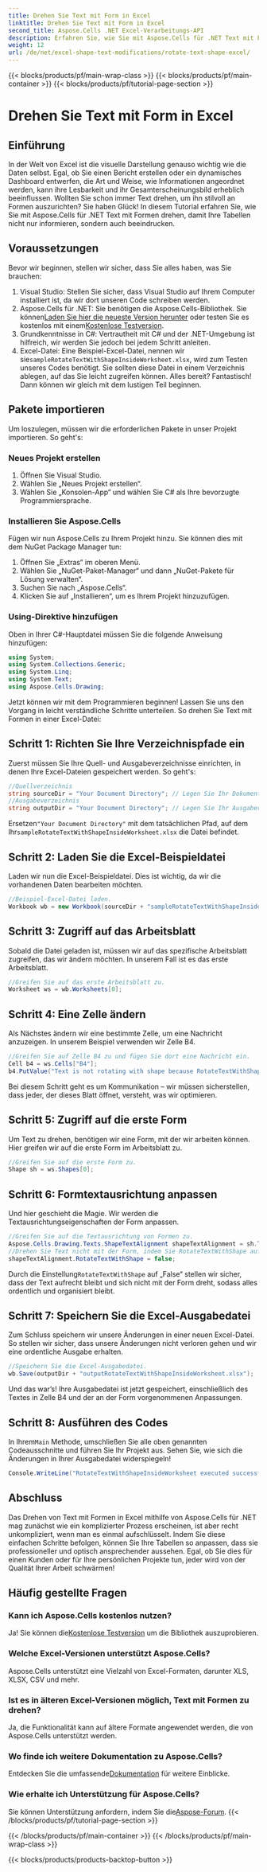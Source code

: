 ```yaml
---
title: Drehen Sie Text mit Form in Excel
linktitle: Drehen Sie Text mit Form in Excel
second_title: Aspose.Cells .NET Excel-Verarbeitungs-API
description: Erfahren Sie, wie Sie mit Aspose.Cells für .NET Text mit Formen in Excel drehen. Folgen Sie dieser Schritt-für-Schritt-Anleitung für eine perfekte Excel-Präsentation.
weight: 12
url: /de/net/excel-shape-text-modifications/rotate-text-shape-excel/
---
```


{{< blocks/products/pf/main-wrap-class >}}
{{< blocks/products/pf/main-container >}}
{{< blocks/products/pf/tutorial-page-section >}}

# Drehen Sie Text mit Form in Excel

## Einführung
In der Welt von Excel ist die visuelle Darstellung genauso wichtig wie die Daten selbst. Egal, ob Sie einen Bericht erstellen oder ein dynamisches Dashboard entwerfen, die Art und Weise, wie Informationen angeordnet werden, kann ihre Lesbarkeit und ihr Gesamterscheinungsbild erheblich beeinflussen. Wollten Sie schon immer Text drehen, um ihn stilvoll an Formen auszurichten? Sie haben Glück! In diesem Tutorial erfahren Sie, wie Sie mit Aspose.Cells für .NET Text mit Formen drehen, damit Ihre Tabellen nicht nur informieren, sondern auch beeindrucken.
## Voraussetzungen
Bevor wir beginnen, stellen wir sicher, dass Sie alles haben, was Sie brauchen:
1. Visual Studio: Stellen Sie sicher, dass Visual Studio auf Ihrem Computer installiert ist, da wir dort unseren Code schreiben werden.
2.  Aspose.Cells für .NET: Sie benötigen die Aspose.Cells-Bibliothek. Sie können[Laden Sie hier die neueste Version herunter](https://releases.aspose.com/cells/net/) oder testen Sie es kostenlos mit einem[Kostenlose Testversion](https://releases.aspose.com/).
3. Grundkenntnisse in C#: Vertrautheit mit C# und der .NET-Umgebung ist hilfreich, wir werden Sie jedoch bei jedem Schritt anleiten.
4.  Excel-Datei: Eine Beispiel-Excel-Datei, nennen wir sie`sampleRotateTextWithShapeInsideWorksheet.xlsx`, wird zum Testen unseres Codes benötigt. Sie sollten diese Datei in einem Verzeichnis ablegen, auf das Sie leicht zugreifen können.
Alles bereit? Fantastisch! Dann können wir gleich mit dem lustigen Teil beginnen.
## Pakete importieren
Um loszulegen, müssen wir die erforderlichen Pakete in unser Projekt importieren. So geht's:
### Neues Projekt erstellen
1. Öffnen Sie Visual Studio.
2. Wählen Sie „Neues Projekt erstellen“.
3. Wählen Sie „Konsolen-App“ und wählen Sie C# als Ihre bevorzugte Programmiersprache.
### Installieren Sie Aspose.Cells
Fügen wir nun Aspose.Cells zu Ihrem Projekt hinzu. Sie können dies mit dem NuGet Package Manager tun:
1. Öffnen Sie „Extras“ im oberen Menü.
2. Wählen Sie „NuGet-Paket-Manager“ und dann „NuGet-Pakete für Lösung verwalten“.
3. Suchen Sie nach „Aspose.Cells“.
4. Klicken Sie auf „Installieren“, um es Ihrem Projekt hinzuzufügen.
### Using-Direktive hinzufügen
Oben in Ihrer C#-Hauptdatei müssen Sie die folgende Anweisung hinzufügen:
```csharp
using System;
using System.Collections.Generic;
using System.Linq;
using System.Text;
using Aspose.Cells.Drawing;
```
Jetzt können wir mit dem Programmieren beginnen!
Lassen Sie uns den Vorgang in leicht verständliche Schritte unterteilen. So drehen Sie Text mit Formen in einer Excel-Datei:
## Schritt 1: Richten Sie Ihre Verzeichnispfade ein
Zuerst müssen Sie Ihre Quell- und Ausgabeverzeichnisse einrichten, in denen Ihre Excel-Dateien gespeichert werden. So geht's:
```csharp
//Quellverzeichnis
string sourceDir = "Your Document Directory"; // Legen Sie Ihr Dokumentverzeichnis fest
//Ausgabeverzeichnis
string outputDir = "Your Document Directory"; // Legen Sie Ihr Ausgabeverzeichnis fest
```
 Ersetzen`"Your Document Directory"` mit dem tatsächlichen Pfad, auf dem Ihr`sampleRotateTextWithShapeInsideWorksheet.xlsx` die Datei befindet.
## Schritt 2: Laden Sie die Excel-Beispieldatei
Laden wir nun die Excel-Beispieldatei. Dies ist wichtig, da wir die vorhandenen Daten bearbeiten möchten.
```csharp
//Beispiel-Excel-Datei laden.
Workbook wb = new Workbook(sourceDir + "sampleRotateTextWithShapeInsideWorksheet.xlsx");
```
## Schritt 3: Zugriff auf das Arbeitsblatt
Sobald die Datei geladen ist, müssen wir auf das spezifische Arbeitsblatt zugreifen, das wir ändern möchten. In unserem Fall ist es das erste Arbeitsblatt.
```csharp
//Greifen Sie auf das erste Arbeitsblatt zu.
Worksheet ws = wb.Worksheets[0];
```
## Schritt 4: Eine Zelle ändern
Als Nächstes ändern wir eine bestimmte Zelle, um eine Nachricht anzuzeigen. In unserem Beispiel verwenden wir Zelle B4.
```csharp
//Greifen Sie auf Zelle B4 zu und fügen Sie dort eine Nachricht ein.
Cell b4 = ws.Cells["B4"];
b4.PutValue("Text is not rotating with shape because RotateTextWithShape is false.");
```
Bei diesem Schritt geht es um Kommunikation – wir müssen sicherstellen, dass jeder, der dieses Blatt öffnet, versteht, was wir optimieren.
## Schritt 5: Zugriff auf die erste Form
Um Text zu drehen, benötigen wir eine Form, mit der wir arbeiten können. Hier greifen wir auf die erste Form im Arbeitsblatt zu.
```csharp
//Greifen Sie auf die erste Form zu.
Shape sh = ws.Shapes[0];
```
## Schritt 6: Formtextausrichtung anpassen
Und hier geschieht die Magie. Wir werden die Textausrichtungseigenschaften der Form anpassen.
```csharp
//Greifen Sie auf die Textausrichtung von Formen zu.
Aspose.Cells.Drawing.Texts.ShapeTextAlignment shapeTextAlignment = sh.TextBody.TextAlignment;
//Drehen Sie Text nicht mit der Form, indem Sie RotateTextWithShape auf „false“ setzen.
shapeTextAlignment.RotateTextWithShape = false;
```
 Durch die Einstellung`RotateTextWithShape` auf „False“ stellen wir sicher, dass der Text aufrecht bleibt und sich nicht mit der Form dreht, sodass alles ordentlich und organisiert bleibt.
## Schritt 7: Speichern Sie die Excel-Ausgabedatei
Zum Schluss speichern wir unsere Änderungen in einer neuen Excel-Datei. So stellen wir sicher, dass unsere Änderungen nicht verloren gehen und wir eine ordentliche Ausgabe erhalten.
```csharp
//Speichern Sie die Excel-Ausgabedatei.
wb.Save(outputDir + "outputRotateTextWithShapeInsideWorksheet.xlsx");
```
Und das war’s! Ihre Ausgabedatei ist jetzt gespeichert, einschließlich des Textes in Zelle B4 und der an der Form vorgenommenen Anpassungen.
## Schritt 8: Ausführen des Codes
 In Ihrem`Main` Methode, umschließen Sie alle oben genannten Codeausschnitte und führen Sie Ihr Projekt aus. Sehen Sie, wie sich die Änderungen in Ihrer Ausgabedatei widerspiegeln!
```csharp
Console.WriteLine("RotateTextWithShapeInsideWorksheet executed successfully.");
```
## Abschluss
Das Drehen von Text mit Formen in Excel mithilfe von Aspose.Cells für .NET mag zunächst wie ein komplizierter Prozess erscheinen, ist aber recht unkompliziert, wenn man es einmal aufschlüsselt. Indem Sie diese einfachen Schritte befolgen, können Sie Ihre Tabellen so anpassen, dass sie professioneller und optisch ansprechender aussehen. Egal, ob Sie dies für einen Kunden oder für Ihre persönlichen Projekte tun, jeder wird von der Qualität Ihrer Arbeit schwärmen!
## Häufig gestellte Fragen
### Kann ich Aspose.Cells kostenlos nutzen?
 Ja! Sie können die[Kostenlose Testversion](https://releases.aspose.com/) um die Bibliothek auszuprobieren.
### Welche Excel-Versionen unterstützt Aspose.Cells?
Aspose.Cells unterstützt eine Vielzahl von Excel-Formaten, darunter XLS, XLSX, CSV und mehr.
### Ist es in älteren Excel-Versionen möglich, Text mit Formen zu drehen?
Ja, die Funktionalität kann auf ältere Formate angewendet werden, die von Aspose.Cells unterstützt werden.
### Wo finde ich weitere Dokumentation zu Aspose.Cells?
 Entdecken Sie die umfassende[Dokumentation](https://reference.aspose.com/cells/net/) für weitere Einblicke.
### Wie erhalte ich Unterstützung für Aspose.Cells?
 Sie können Unterstützung anfordern, indem Sie die[Aspose-Forum](https://forum.aspose.com/c/cells/9).
{{< /blocks/products/pf/tutorial-page-section >}}

{{< /blocks/products/pf/main-container >}}
{{< /blocks/products/pf/main-wrap-class >}}

{{< blocks/products/products-backtop-button >}}
